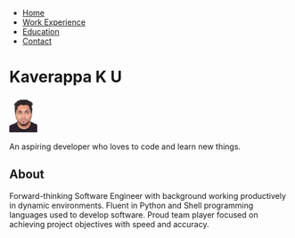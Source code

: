 - [Home](index.markdown)
- [Work Experience](work.markdown)
- [Education](education.markdown)
- [Contact](contact.markdown)

# Kaverappa K U

![alt text](readme-image.jpg)

An aspiring developer who loves to code and learn new things.

## About

Forward-thinking Software Engineer with background working productively in dynamic environments. Fluent in Python and Shell programming languages used to develop software. Proud team player focused on achieving project objectives with speed and accuracy.
